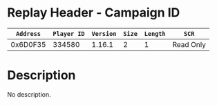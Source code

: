 # Replay Header - Campaign ID

| `Address` | `Player ID` | `Version` | `Size` | `Length` | `SCR` |
| ---------- | ----------- | --------- | ------ | -------- | ---- |
| 0x6D0F35 | 334580 | 1.16.1 | 2 | 1 | Read Only |

# Description

No description.